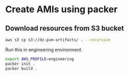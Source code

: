 # Create AMIs using packer
## Download resources from S3 bucket
```bash
aws s3 cp s3://dz-pvm-artifacts/ . --recursive
```

Run this in engineering environment.
```bash
export AWS_PROFILE=engineering
packer init .
packer build .
```
